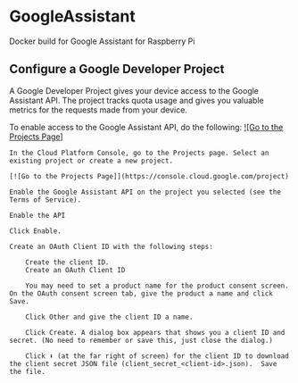 # GoogleAssistant
Docker build for Google Assistant for Raspberry Pi

## Configure a Google Developer Project

A Google Developer Project gives your device access to the Google Assistant API. The project tracks quota usage and gives you valuable metrics for the requests made from your device.

To enable access to the Google Assistant API, do the following:
[![Go to the Projects Page]](https://console.cloud.google.com/project)

    In the Cloud Platform Console, go to the Projects page. Select an existing project or create a new project.

    [![Go to the Projects Page]](https://console.cloud.google.com/project)

    Enable the Google Assistant API on the project you selected (see the Terms of Service).

    Enable the API

    Click Enable.

    Create an OAuth Client ID with the following steps:

        Create the client ID.
        Create an OAuth Client ID

        You may need to set a product name for the product consent screen. On the OAuth consent screen tab, give the product a name and click Save.

        Click Other and give the client ID a name.

        Click Create. A dialog box appears that shows you a client ID and secret. (No need to remember or save this, just close the dialog.)

        Click ⬇ (at the far right of screen) for the client ID to download the client secret JSON file (client_secret_<client-id>.json).  Save the file.



